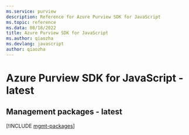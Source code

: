 ```yaml
---
ms.service: purview
description: Reference for Azure Purview SDK for JavaScript
ms.topic: reference
ms.data: 08/18/2022
title: Azure Purview SDK for JavaScript
ms.author: qiaozha
ms.devlang: javascript
author: qiaozha
---
```

# Azure Purview SDK for JavaScript - latest

## Management packages - latest
[!INCLUDE [mgmt-packages](purview-mgmt-index.md)]